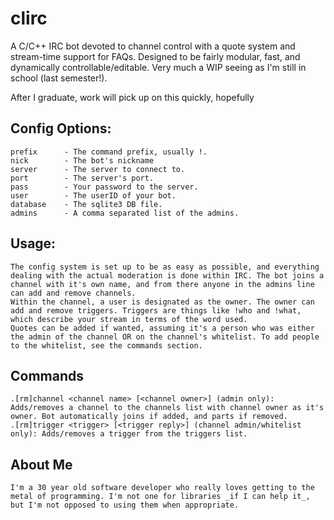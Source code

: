 # clirc

A C/C++ IRC bot devoted to channel control with a quote system and stream-time support for FAQs. Designed to be fairly 
modular, fast, and dynamically controllable/editable. Very much a WIP seeing as I'm still in school (last semester!).

After I graduate, work will pick up on this quickly, hopefully

## Config Options:
	prefix		- The command prefix, usually !.
	nick 		- The bot's nickname
	server		- The server to connect to.
	port		- The server's port.
	pass		- Your password to the server.
	user		- The userID of your bot.
	database	- The sqlite3 DB file.
	admins		- A comma separated list of the admins.
## Usage:
	The config system is set up to be as easy as possible, and everything dealing with the actual moderation is done within IRC. The bot joins a channel with it's own name, and from there anyone in the admins line can add and remove channels. 
	Within the channel, a user is designated as the owner. The owner can add and remove triggers. Triggers are things like !who and !what, which describe your stream in terms of the word used. 
	Quotes can be added if wanted, assuming it's a person who was either the admin of the channel OR on the channel's whitelist. To add people to the whitelist, see the commands section.

## Commands
	.[rm]channel <channel name> [<channel owner>] (admin only): Adds/removes a channel to the channels list with channel owner as it's owner. Bot automatically joins if added, and parts if removed.
	.[rm]trigger <trigger> [<trigger reply>] (channel admin/whitelist only): Adds/removes a trigger from the triggers list.

## About Me
	I'm a 30 year old software developer who really loves getting to the metal of programming. I'm not one for libraries _if I can help it_, but I'm not opposed to using them when appropriate.
